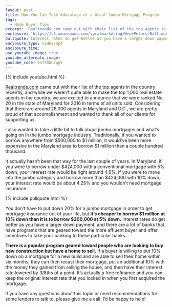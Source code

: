```yaml
---
layout: post
title: How You Can Take Advantage of a Great Jumbo Mortgage Program
tags:
  - Home Buyer Tips
excerpt: 'Realtrends.com came out with their list of the top agents in the country recently, and while we weren’t quite able to make the top 1,000 real estate agents in the country, we are excited to announce that we were ranked No. 20 in the state of Maryland for 2016 in terms of all units sold.'
enclosure: 'https://s3.amazonaws.com/vyralmarketing/Wes+Peters/Baltimore+Metro+Real+Estate-+Ranked+%252320+In+All+Of+Maryland.mp4'
pullquote: Interest rates do get better as you have a larger down payment.
enclosure_type: video/mp4
enclosure_time:
use_youtube_image: true
youtube_alternate_image:
youtube_code: 6sTt8WLrqqY
---
```



{% include youtube.html %}

[Realtrends.com](http://www.realtrends.com/) came out with their list of the top agents in the country recently, and while we weren’t quite able to make the top 1,000 real estate agents in the country, we are excited to announce that we were ranked No. 20 in the state of Maryland for 2016 in terms of all units sold. Considering that there are around 26,000 agents in Maryland and D.C., we are pretty proud of that accomplishment and wanted to thank all of our clients for supporting us.

I also wanted to take a little bit to talk about jumbo mortgages and what’s going on in the jumbo mortgage industry. Traditionally, if you wanted to borrow anywhere from $500,000 to $1 million, it would’ve been more expensive in the Maryland area to borrow $1 million than a couple hundred thousand.

It actually hasn’t been that way for the last couple of years. In Maryland, if you were to borrow under $424,000 with a conventional mortgage with 5% down, your interest rate would be right around 4.5%. If you were to move into the jumbo category and borrow more than $424,000 with 10% down, your interest rate would be about 4.25% and you wouldn’t need mortgage insurance.

{% include pullquote.html %}

You don’t have to put down 20% for a jumbo mortgage in order to get mortgage insurance out of your life, but **it’s cheaper to borrow $1 million at 10% down than it is to borrow $200,000 at 5% down.** Interest rates do get better as you have a larger down payment, and there are a lot of banks that have programs that are geared toward the more affluent buyer and offer incentives to take your banking to these particular banks.

**There is a popular program geared toward people who are looking to buy new construction but have a home to sell.​** If a buyer is willing to put 10% down on a mortgage for a new build and are able to sell their home within six months, they can then recast their mortgage, put an additional 10% with the money they gained from selling the house, and then have their interest rate lowered by 3/8ths of a point. It’s actually a free refinance and you can keep the original interest rate that you locked in when you first acquired the mortgage.

If you have any questions about this topic or need recommendations for some lenders to talk to, please give me a call. I’d be happy to help!